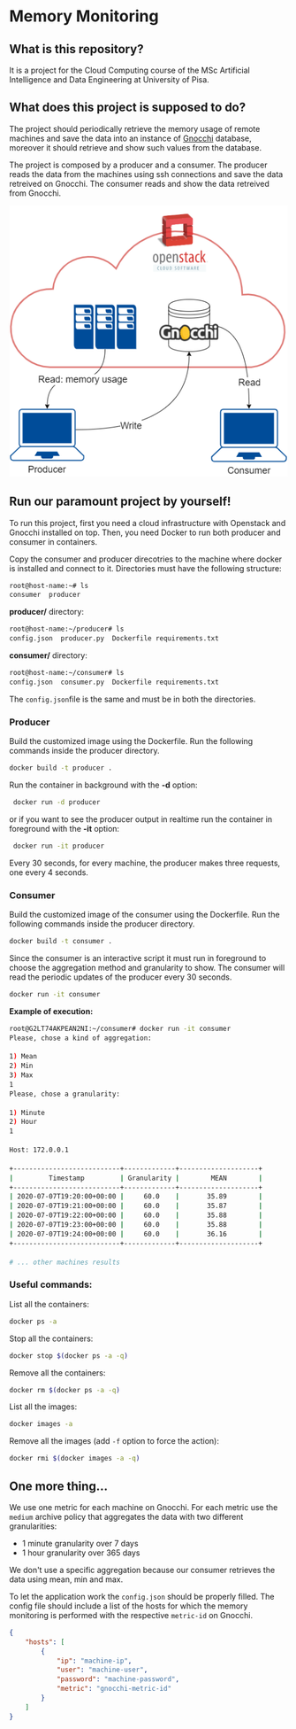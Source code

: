 # Memory Monitoring

## What is this repository?
It is a project for the Cloud Computing course of the MSc Artificial Intelligence and Data Engineering at University of Pisa.

## What does this project is supposed to do?
The project should periodically retrieve the memory usage of remote machines and save the data into an instance of [Gnocchi](https://github.com/gnocchixyz/gnocchi) database, moreover it should retrieve and show such values from the database.

The project is composed by a producer and a consumer. The producer reads the data from the machines using ssh connections and save the data retreived on Gnocchi. The consumer reads and show the data retreived from Gnocchi.

![Architecture](/doc/architecture.png)

## Run our paramount project by yourself!
To run this project, first you need a cloud infrastructure with Openstack and Gnocchi installed on top. Then, you need Docker to run both producer and consumer in containers.

Copy the consumer and producer direcotries to the machine where docker is installed and connect to it. Directories must have the following structure:

```sh
root@host-name:~# ls
consumer  producer 
```

**producer/** directory:
```sh
root@host-name:~/producer# ls
config.json  producer.py  Dockerfile requirements.txt
```

**consumer/** directory:
```sh
root@host-name:~/consumer# ls
config.json  consumer.py  Dockerfile requirements.txt
```

The `config.json`file is the same and must be in both the directories.

### Producer
Build the customized image using the Dockerfile. Run the following commands inside the producer directory.

```sh
docker build -t producer .
```

Run the container in background with the **-d** option:
```sh
 docker run -d producer
```

or if you want to see the producer output in realtime run the container in foreground with the **-it** option:
```sh
 docker run -it producer
```

Every 30 seconds, for every machine, the producer makes three requests, one every 4 seconds.

### Consumer
Build the customized image of the consumer using the Dockerfile. Run the following commands inside the producer directory.

```sh
docker build -t consumer .
```

Since the consumer is an interactive script it must run in foreground to choose the aggregation method and granularity to show. The consumer will read the periodic updates of the producer every 30 seconds.

```sh
docker run -it consumer
```

**Example of execution:**
```sh
root@G2LT74AKPEAN2NI:~/consumer# docker run -it consumer
Please, chose a kind of aggregation:

1) Mean
2) Min
3) Max
1
Please, chose a granularity:

1) Minute
2) Hour
1

Host: 172.0.0.1

+---------------------------+-------------+--------------------+
|         Timestamp         | Granularity |        MEAN        |
+---------------------------+-------------+--------------------+
| 2020-07-07T19:20:00+00:00 |     60.0    |       35.89        |
| 2020-07-07T19:21:00+00:00 |     60.0    |       35.87        |
| 2020-07-07T19:22:00+00:00 |     60.0    |       35.88        |
| 2020-07-07T19:23:00+00:00 |     60.0    |       35.88        |
| 2020-07-07T19:24:00+00:00 |     60.0    |       36.16        |
+---------------------------+-------------+--------------------+

# ... other machines results
```

### Useful commands:
List all the containers:
```sh
docker ps -a
```

Stop all the containers:
```sh
docker stop $(docker ps -a -q)
```

Remove all the containers:
```sh
docker rm $(docker ps -a -q)
```

List all the images:
```sh
docker images -a
```

Remove all the images (add `-f` option to force the action):
```sh
docker rmi $(docker images -a -q)
```

## One more thing...
We use one metric for each machine on Gnocchi. For each metric use the `medium` archive policy that aggregates the data with two different granularities:
- 1 minute granularity over 7 days
- 1 hour granularity over 365 days

We don't use a specific aggregation because our consumer retrieves the data using mean, min and max.

To let the application work the `config.json` should be properly filled. The config file should include a list of the hosts for which the memory monitoring is performed with the respective `metric-id` on Gnocchi.

```json
{
    "hosts": [
        {
            "ip": "machine-ip",
            "user": "machine-user",
            "password": "machine-password",
            "metric": "gnocchi-metric-id"
        }
    ]
}
```